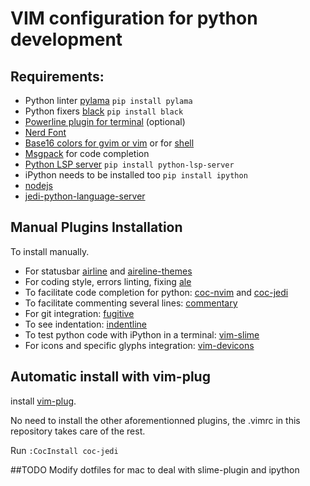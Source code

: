 # VIM configuration for python development
## Requirements:
- Python linter [pylama](https://klen.github.io/pylama/) `pip install pylama`
- Python fixers [black](https://github.com/psf/black) `pip install black`
- [Powerline plugin for terminal](https://github.com/powerline/fonts) (optional)
- [Nerd Font](https://www.nerdfonts.com/#features)
- [Base16 colors for gvim or vim](https://github.com/chriskempson/base16-vim) or for [shell](https://github.com/chriskempson/base16-shell)
- [Msgpack](https://github.com/msgpack/msgpack-python) for code completion 
- [Python LSP server](https://github.com/python-lsp/python-lsp-server) `pip install python-lsp-server`
- iPython needs to be installed too `pip install ipython`
- [nodejs](https://nodejs.org/en/download/)
- [jedi-python-language-server](https://github.com/pappasam/jedi-language-server)
## Manual Plugins Installation
To install manually.
- For statusbar [airline](https://github.com/vim-airline/vim-airline) and [aireline-themes](https://github.com/vim-airline/vim-airline-themes#vim-airline-themes--)
- For coding style, errors linting, fixing [ale](https://github.com/dense-analysis/ale#usage)
- To facilitate code completion for python: [coc-nvim](https://github.com/neoclide/coc.nvim) and [coc-jedi](https://github.com/pappasam/coc-jedi)
- To facilitate commenting several lines: [commentary](https://github.com/tpope/vim-commentary)
- For git integration: [fugitive](https://github.com/tpope/vim-fugitive)
- To see indentation: [indentline](https://github.com/Yggdroot/indentLine)
- To test python code with iPython in a terminal: [vim-slime](https://github.com/jpalardy/vim-slime)
- For icons and specific glyphs integration: [vim-devicons](https://github.com/ryanoasis/vim-devicons)

## Automatic install with vim-plug
install [vim-plug](https://github.com/junegunn/vim-plug).

No need to install the other aforementionned plugins, the .vimrc in this repository takes care of the rest.

Run `:CocInstall coc-jedi`

##TODO
Modify dotfiles for mac to deal with slime-plugin and ipython
